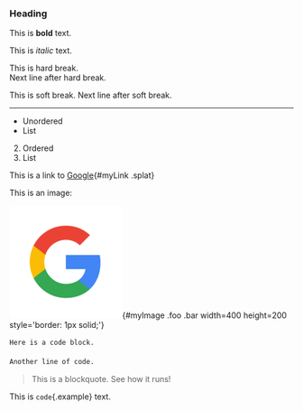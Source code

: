 ### Heading 

This is **bold** text. 

This is *italic* text.

This is hard break.  
Next line after hard break.

This is soft break.
Next line after soft break.

***

- Unordered
- List

2. Ordered
3. List

This is a link to [Google](https://www.google.com){#myLink .splat}

This is an image:

![](google.png){#myImage .foo .bar width=400 height=200 style='border: 1px solid;'}

```r
Here is a code block.

Another line of code.
```

> This is a blockquote. See how it runs!

This is `code`{.example} text.
